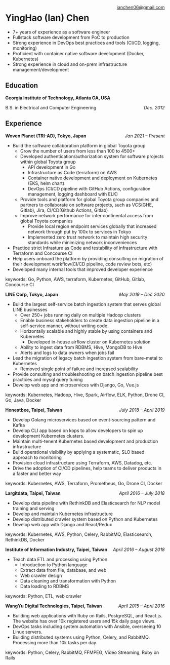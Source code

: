 <span style="float: right">ianchen06@gmail.com<br></span>
# YingHao (Ian) Chen
- 7+ years of experience as a software engineer
- Fullstack software development from PoC to production
- Strong experience in DevOps best practices and tools (CI/CD, logging, monitoring)
- Proficient with container native software development (Docker, Kubernetes)
- Strong experience in cloud and on-prem infrastructure management/development

## Education
**Georgia Institute of Technology, Atlanta GA, USA**

B.S. in Electrical and Computer Engineering
<span style="float: right">*Dec. 2012*</span>

## Experience

**Woven Planet (TRI-AD), Tokyo, Japan**
<span style="float: right">*Jan 2021 &ndash; Present*</span>

- Build the software collaboration platform in global Toyota group
  - Grow the number of users from less than 100 to 4500+
  - Developed authentication/authorization system for software projects within global Toyota group
    - API development in Go
    - Infrastructure as Code (terraform) on AWS
    - Container native development and deployment on Kubernetes (EKS, helm chart)
    - DevOps (CI/CD pipeline with GitHub Actions, configuration management, logging dashboard with ELK)
  - Provide tools and platform for global Toyota group companies and partners to collaborate on software projects, such as VCS(GHE, Gitlab), Jira, CI/CD(Github Actions, Gitlab)
  - Improve network performance for inter continental access from global Toyota companies
    - Provide local region endpoint services globally that increased network through put by 100x to services in Tokyo
    - Implemented zero trust network to maintain high security standards while minimizing network inconveniences
- Practice strict Infrasture as Code and testability of infrastructure with Terraform and Concourse CI
- Help users onboard the platform by providing consulting on migration of their development workflow(CI/CD pipeline, code review bots, etc)
- Developed many internal tools that improved developer experience

keywords: Go, Python, AWS, terraform, Kubernetes, GitHub, Gitlab, Concourse CI

<div style="page-break-after: always;"></div>

**LINE Corp, Tokyo, Japan**
<span style="float: right">*May 2019 &ndash; Dec 2020*</span>

- Build the largest self-service batch ingestion system that serves global LINE businesses
  - Over 250+ jobs running daily on multiple Hadoop clusters
  - Enable business stakeholders to create data ingestion pipeline in a self-service manner, without writing code
  - Horizontally scalable and highly stable by using containers and Kubernetes
    - Developed in-house airflow cluster on Kubernetes solution
  - Ability to ingest data from RDBMS, Hive, MongoDB to Hive
  - Alerts and logs to data owners when jobs fail
- Lead the migration of legacy batch ingestion system from bare-metal to Kubernetes
  - Removed single point of failure and increased scalability
- Provide consulting and troubleshooting on batch ingestion pipeline best practices and mysql query tuning
- Develop web app and microservices with Django, Go, Vue.js

keywords: Kubernetes, Hadoop, Hive, Spark, Airflow, ELK, Python, Drone CI, Go, Java, Docker

**Honestbee, Taipei, Taiwan**
<span style="float: right">*July 2018 &ndash; April 2019*</span>

- Develop Golang microservices based on event-sourcing pattern and Kafka
- Develop CLI app based on kops to allow developers to spin up development Kubernetes clusters.
- Maintain multi-tenent Kubernetes based development and production infrastructure
- Build operational visibility by applying a systematic, SLO based approach to monitoring
- Provision cloud infrastructure using Terraform, AWS, Datadog, etc.
- Drive the adoption of CI/CD pipelines, help teams to deliver products in a faster and better way

keywords: Kubernetes, AWS, Terraform, Prometheus, Go, Drone CI, Docker

**Largitdata, Taipei, Taiwan**
<span style="float: right">*April 2016 &ndash; July 2018*</span>

- Develop data pipeline with RethinkDB and Elasticsearch for NLP model training and serving
- Develop and maintain Kubernetes infrastructure
- Develop distributed crawler system based on Python and Kubernetes
- Develop web app with Django and React/Redux

keywords: Kubernetes, AWS, Python, Celery, RabbitMQ, Elasticsearch, RethinkDB, Docker

**Institute of Information Industry, Taipei, Taiwan**
<span style="float: right">*April 2016 &ndash; August 2018*</span>

- Teach data ETL and processing using Python
  - Introduction to Python language
  - Extract data from file, database, and web
  - Web crawler design
  - Data cleaning and transformation with Python
  - Data loading to RDBMS

keywords: Python, ETL, web crawler

<div style="page-break-after: always;"></div>

**WangYu Digital Technologies, Taipei, Taiwan**
<span style="float: right">*April 2015 &ndash; April 2016*</span>

- Building web applications with Ruby on Rails, PostgreSQL, and React.js. The website has over 10k registered users and 15k daily page views.
- DevOps tasks including system automation with Ansible, overseeing 10 Linux servers.
- Building distributed systems using Python, Celery, and RabbitMQ. Processing more than 10k tasks per day.

keywords: Python, Celery, RabbitMQ, FFMPEG, Video Streaming, Ruby on Rails
